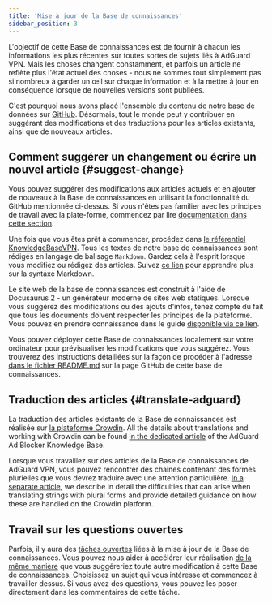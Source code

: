 ```yaml
---
title: 'Mise à jour de la Base de connaissances'
sidebar_position: 3
---
```


L'objectif de cette Base de connaissances est de fournir à chacun les informations les plus récentes sur toutes sortes de sujets liés à AdGuard VPN. Mais les choses changent constamment, et parfois un article ne reflète plus l'état actuel des choses - nous ne sommes tout simplement pas si nombreux à garder un œil sur chaque information et à la mettre à jour en conséquence lorsque de nouvelles versions sont publiées.

C'est pourquoi nous avons placé l'ensemble du contenu de notre base de données sur [GitHub](https://github.com/AdguardTeam/KnowledgeBaseVPN). Désormais, tout le monde peut y contribuer en suggérant des modifications et des traductions pour les articles existants, ainsi que de nouveaux articles.

## Comment suggérer un changement ou écrire un nouvel article {#suggest-change}

Vous pouvez suggérer des modifications aux articles actuels et en ajouter de nouveaux à la Base de connaissances en utilisant la fonctionnalité du GitHub mentionnée ci-dessus. Si vous n'êtes pas familier avec les principes de travail avec la plate-forme, commencez par lire [documentation dans cette section](https://docs.github.com/en).

Une fois que vous êtes prêt à commencer, procédez dans [le référentiel KnowledgeBaseVPN](https://github.com/AdguardTeam/KnowledgeBaseVPN). Tous les textes de notre base de connaissances sont rédigés en langage de balisage `Markdown`. Gardez cela à l'esprit lorsque vous modifiez ou rédigez des articles. Suivez [ce lien](https://docs.github.com/en/get-started/writing-on-github/getting-started-with-writing-and-formatting-on-github/basic-writing-and-formatting-syntax) pour apprendre plus sur la syntaxe Markdown.

Le site web de la base de connaissances est construit à l'aide de Docusaurus 2 - un générateur moderne de sites web statiques. Lorsque vous suggérez des modifications ou des ajouts d'infos, tenez compte du fait que tous les documents doivent respecter les principes de la plateforme. Vous pouvez en prendre connaissance dans le guide [disponible via ce lien](https://docusaurus.io/docs/category/guides).

Vous pouvez déployer cette Base de connaissances localement sur votre ordinateur pour prévisualiser les modifications que vous suggérez. Vous trouverez des instructions détaillées sur la façon de procéder à l'adresse [dans le fichier README.md](https://github.com/AdguardTeam/KnowledgeBaseVPN/blob/main/README) sur la page GitHub de cette base de connaissances.

## Traduction des articles {#translate-adguard}

La traduction des articles existants de la Base de connaissances est réalisée sur [la plateforme Crowdin](https://crowdin.com/project/adguard-vpn-knowledge-base). All the details about translations and working with Crowdin can be found [in the dedicated article](https://adguard.com/kb/miscellaneous/contribute/translate/program/) of the AdGuard Ad Blocker Knowledge Base.

Lorsque vous travaillez sur des articles de la Base de connaissances de AdGuard VPN, vous pouvez rencontrer des chaînes contenant des formes plurielles que vous devrez traduire avec une attention particulière. [In a separate article](https://adguard.com/kb/miscellaneous/contribute/translate/plural-forms/), we describe in detail the difficulties that can arise when translating strings with plural forms and provide detailed guidance on how these are handled on the Crowdin platform.

## Travail sur les questions ouvertes

Parfois, il y aura des [tâches ouvertes](https://github.com/AdguardTeam/KnowledgeBaseVPN/issues/) liées à la mise à jour de la Base de connaissances. Vous pouvez nous aider à accélérer leur réalisation [de la même manière](#suggest-change) que vous suggéreriez toute autre modification à cette Base de connaissances. Choisissez un sujet qui vous intéresse et commencez à travailler dessus. Si vous avez des questions, vous pouvez les poser directement dans les commentaires de cette tâche.
